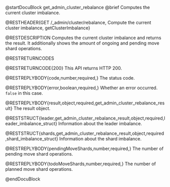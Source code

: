 @startDocuBlock get_admin_cluster_rebalance
@brief Computes the current cluster imbalance.

@RESTHEADER{GET /_admin/cluster/rebalance, Compute the current cluster imbalance, getClusterImbalance}

@RESTDESCRIPTION
Computes the current cluster imbalance and returns the result. 
It additionally shows the amount of ongoing and pending move shard operations.

@RESTRETURNCODES

@RESTRETURNCODE{200}
This API returns HTTP 200.

@RESTREPLYBODY{code,number,required,}
The status code.

@RESTREPLYBODY{error,boolean,required,}
Whether an error occurred. `false` in this case.

@RESTREPLYBODY{result,object,required,get_admin_cluster_rebalance_result}
The result object.

@RESTSTRUCT{leader,get_admin_cluster_rebalance_result,object,required,leader_imbalance_struct}
Information about the leader imbalance.

@RESTSTRUCT{shards,get_admin_cluster_rebalance_result,object,required,shard_imbalance_struct}
Information about the shard imbalance.

@RESTREPLYBODY{pendingMoveShards,number,required,}
The number of pending move shard operations.

@RESTREPLYBODY{todoMoveShards,number,required,}
The number of planned move shard operations.

@endDocuBlock
